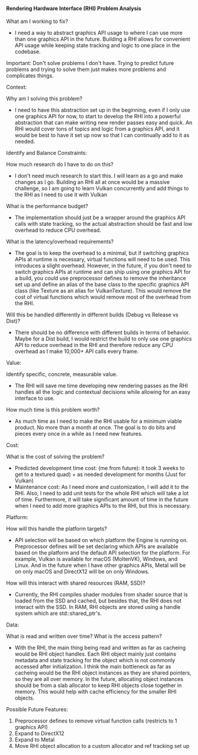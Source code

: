#### Rendering Hardware Interface (RHI) Problem Analysis

What am I working to fix?
- I need a way to abstract graphics API usage to where I can use more than one graphics API in the future. Building
a RHI allows for convenient API usage while keeping state tracking and logic to one place in the codebase.

Important: Don't solve problems I don't have. Trying to predict future problems and
trying to solve them just makes more problems and complicates things.

Context:

Why am I solving this problem?
- I need to have this abstraction set up in the beginning, even if I only use one graphics API for now, to start to develop
the RHI into a powerful abstraction that can make writing new render passes easy and quick. An RHI would cover tons of topics
and logic from a graphics API, and it would be best to have it set up now so that I can continually add to it as needed.

Identify and Balance Constraints:

How much research do I have to do on this?
- I don't need much research to start this. I will learn as a go and make changes as I go. Building an RHI all at once would
be a massive challenge, so I am going to learn Vulkan concurrently and add things to the RHI as I need to use it with Vulkan

What is the performance budget?
- The implementation should just be a wrapper around the graphics API calls with state tracking, so the actual abstraction
should be fast and low overhead to reduce CPU overhead.

What is the latency/overhead requirements?
- The goal is to keep the overhead to a minimal, but if switching graphics APIs at runtime is necessary, virtual functions
will need to be used. This introduces a slight overhead. However, in the future, if you don't need to switch graphics APIs at runtime and
can ship using one graphics API for a build, you could use preprocessor defines to remove the inheritance set up and define an alias 
of the base class to the specific graphics API class (like Texture as an alias for VulkanTexture). This would remove the
cost of virtual functions which would remove most of the overhead from the RHI.

Will this be handled differently in different builds (Debug vs Release vs Dist)?
- There should be no difference with different builds in terms of behavior. Maybe for a Dist build, I would restrict
the build to only use one graphics API to reduce overhead in the RHI and therefore reduce any CPU overhead as I make 
10,000+ API calls every frame.


Value:

Identify specific, concrete, measurable value.
- The RHI will save me time developing new rendering passes as the RHI handles all the logic and contextual decisions
while allowing for an easy interface to use.

How much time is this problem worth?
- As much time as I need to make the RHI usable for a minimum viable product. No more than a month at once. The goal
is to do bits and pieces every once in a while as I need new features.

Cost:

What is the cost of solving the problem?
- Predicted development time cost: (me from future): it took 3 weeks to get to a textured quad) + as needed development for months (Just for Vulkan)
- Maintenance cost: As I need more and customization, I will add it to the RHI. Also, I need to add unit tests for the whole
RHI which will take a lot of time. Furthermore, it will take significant amount of time in the future when I need to add more graphics
APIs to the RHI, but this is necessary.

Platform:

How will this handle the platform targets?
- API selection will be based on which platform the Engine is running on. Preprocessor defines will be set declaring
which APIs are available based on the platform and the default API selection for the platform. For example, Vulkan is 
available for macOS (MoltenVK), Windows, and Linux. And in the future when I have other graphics APIs, Metal will be 
on only macOS and DirectX12 will be on only Windows.

How will this interact with shared resources (RAM, SSD)?
- Currently, the RHI compiles shader modules from shader source that is loaded from the SSD and cached, but besides that,
the RHI does not interact with the SSD. In RAM, RHI objects are stored using a handle system which are std::shared_ptr's.

Data:

What is read and written over time? What is the access pattern?
- With the RHI, the main thing being read and written as far as cacheing would be RHI object handles. Each RHI object mainly
just contains metadata and state tracking for the object which is not commonly accessed after initialization. I think the main bottleneck as
far as cacheing would be the RHI object instances as they are shared pointers, so they are all over memory. In the future, allocating
object instances should be from a slab allocator to keep RHI objects close together in memory. This would help with cache efficiency 
for the smaller RHI objects.


Possible Future Features:
1. Preprocessor defines to remove virtual function calls (restricts to 1 graphics API)
2. Expand to DirectX12
3. Expand to Metal
4. Move RHI object allocation to a custom allocator and ref tracking set up